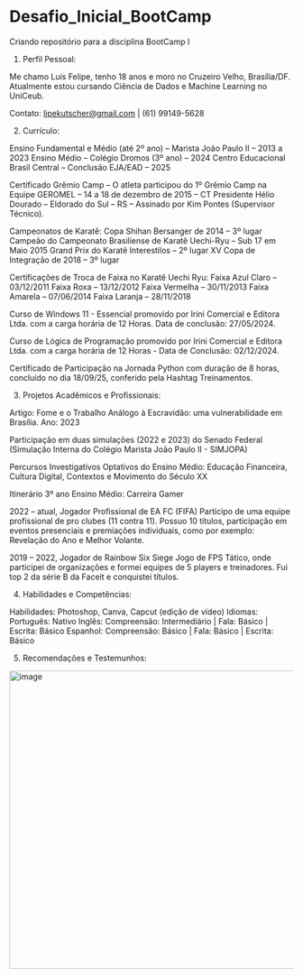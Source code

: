 # Desafio_Inicial_BootCamp
Criando repositório para a disciplina BootCamp I

1. Perfil Pessoal:

Me chamo Luís Felipe, tenho 18 anos e moro no Cruzeiro Velho, Brasília/DF. Atualmente estou cursando Ciência de Dados e Machine Learning no UniCeub.

Contato: lipekutscher@gmail.com | (61) 99149-5628

2.	Currículo:

Ensino Fundamental e Médio (até 2º ano) – Marista João Paulo II – 2013 a 2023
Ensino Médio – Colégio Dromos (3º ano) – 2024
Centro Educacional Brasil Central – Conclusão EJA/EAD – 2025

Certificado Grêmio Camp – O atleta participou do 1º Grêmio Camp na Equipe GEROMEL – 14 a 18 de dezembro de 2015 – CT Presidente Hélio Dourado – Eldorado do Sul – RS – Assinado por Kim Pontes (Supervisor Técnico).

Campeonatos de Karatê:
Copa Shihan Bersanger de 2014 – 3º lugar
Campeão do Campeonato Brasiliense de Karatê Uechi-Ryu – Sub 17 em Maio 2015
Grand Prix do Karatê Interestilos – 2º lugar
XV Copa de Integração de 2018 – 3º lugar

Certificações de Troca de Faixa no Karatê Uechi Ryu:
Faixa Azul Claro – 03/12/2011
Faixa Roxa – 13/12/2012
Faixa Vermelha – 30/11/2013
Faixa Amarela – 07/06/2014
Faixa Laranja – 28/11/2018

Curso de Windows 11 - Essencial promovido por Irini Comercial e Editora Ltda. com a carga horária de 12 Horas. Data de conclusão: 27/05/2024.

Curso de Lógica de Programação promovido por Irini Comercial e Editora Ltda. com a carga horária de 12 Horas - Data de Conclusão: 02/12/2024. 

Certificado de Participação na Jornada Python com duração de 8 horas, concluído no dia 18/09/25, conferido pela Hashtag Treinamentos.

3.	Projetos Acadêmicos e Profissionais:

Artigo: Fome e o Trabalho Análogo à Escravidão: uma vulnerabilidade em Brasília. Ano: 2023

Participação em duas simulações (2022 e 2023) do Senado Federal (Simulação Interna do Colégio Marista João Paulo II - SIMJOPA)

Percursos Investigativos Optativos do Ensino Médio: Educação Financeira, Cultura Digital, Contextos e Movimento do Século XX

Itinerário 3º ano Ensino Médio: Carreira Gamer

2022 – atual, Jogador Profissional de EA FC (FIFA)
Participo de uma equipe profissional de pro clubes (11 contra 11).
Possuo 10 títulos, participação em eventos presenciais e premiações individuais, como por exemplo: Revelação do Ano e Melhor Volante.

2019 – 2022, Jogador de Rainbow Six Siege
Jogo de FPS Tático, onde participei de organizações e formei equipes de 5 players e treinadores. Fui top 2 da série B da Faceit e conquistei títulos.

4.	Habilidades e Competências:
   
Habilidades: Photoshop, Canva, Capcut (edição de vídeo)
Idiomas:
Português: Nativo
Inglês: Compreensão: Intermediário | Fala: Básico | Escrita: Básico
Espanhol: Compreensão: Básico | Fala: Básico | Escrita: Básico

5.	Recomendações e Testemunhos:

   <img width="890" height="529" alt="image" src="https://github.com/user-attachments/assets/0f8f4b7b-7a87-40f4-8873-3846a2c387a8" />
